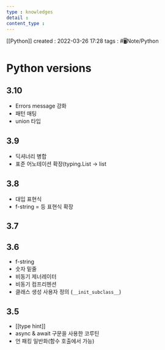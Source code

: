 ```yaml
---
type : knowledges
detail : 
content_type :
---
```


[[Python]]
created : 2022-03-26 17:28
tags : #🖥️Note/Python  

# Python versions
## 3.10
- Errors message 강화
- 패턴 매팅
- union 타입

## 3.9
- 딕셔너리 병합
- 표준 어노테이션 확장(typing.List → list

## 3.8
- 대입 표현식
- f-string = 등 표현식 확장

## 3.7


## 3.6
- f-string
- 숫자 밑줄
- 비동기 제너레이터
- 비동기 컴프리헨션
- 클래스 생성 사용자 정의 (`__init_subclass__`)

## 3.5
- [[type hint]]
- async & await 구문을 사용한 코루틴
- 언 패킹 일반화(함수 호출에서 가능)